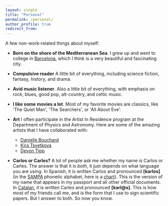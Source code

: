 ```yaml
---
layout: single
title: "Personal"
permalink: /personal/
author_profile: true
redirect_from:
---
```

A few non-work-related things about myself:

* **Born on the shore of the Mediterranean Sea**. I grew up and went to college in 
<a href="http://en.wikipedia.org/wiki/Barcelona">Barcelona</a>, which I think is a very beautiful and fascinating city.

* **Compulsive reader** A little bit of everything, including science fiction, fantasy, history, and drama. 
						
* **Avid music listener**. Also a little bit of everything, with emphasis on rock, blues, good pop, alt-country, and celtic music. 

* **I like some movies a lot**. Most of my favorite movies are classics, like 'The Quiet Man', 'The Searchers', or 'All About Eve'.

* **Art** I often participate in the Artist In Residence program at the Department of Physics and Astronomy. Here are some of the amazing artists that I have collaborated with:
	- [Danielle Bouchard](https://www.physicsandastronomy.pitt.edu/danielle-bouchard-stellar-companions)
	- [Kira Tsvetkova](https://www.physicsandastronomy.pitt.edu/kira-tsvetkova-rats-live-no-evil-star)
	- [Devon Tipp](https://www.physicsandastronomy.pitt.edu/devon-tipp-pale-blue-dot) 	
				
* **Carlos or Carles?** A lot of people ask me whether my name is Carlos or Carles. The answer is that it is <i>both</i>, it just depends on what language you are using. In Spanish, it is written Carlos and pronounced <b>[karlos]</b> (in the <a href="http://en.wikipedia.org/wiki/SAMPA">SAMPA</a> phonetic alphabet, 
here is a <a href="http://en.wikipedia.org/wiki/SAMPA_chart">chart</a>). This is the version of my name that appears in my passport and all other official documents. 
In <a href="http://en.wikipedia.org/wiki/Catalan_language">Catalan</a>, it is written Carles and pronounced **[karl@s]**. This is how most of my friends call me, and is the form that I use to sign scientific papers. But I answer to both. So now you know.
